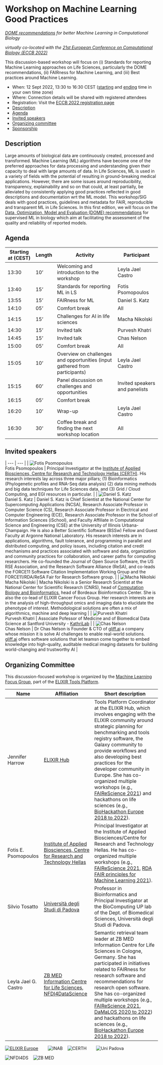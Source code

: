 # Workshop on Machine Learning Good Practices
_[DOME recommendations](https://dome-ml.org/) for better Machine Learning in Computational Biology_

_virtually co-located with the [21st European Conference on Computational Biology (ECCB 2022)](https://eccb2022.org/)_

This discussion-based workshop will focus on (i) Standards for reporting Machine Learning approaches on Life Sciences, particularly the DOME recommendations, (ii) FAIRness for Machine Learning, and (iii) Best practices around Machine Learning. 

* When: 12 Sept 2022, 13:30 to 16:30 CEST ([starting](https://www.timeanddate.com/worldclock/fixedtime.html?iso=20220912T1130) and [ending](https://www.timeanddate.com/worldclock/fixedtime.html?iso=20220912T1430) time in your own time zone)
* Where: Connection details will be shared with registered attendees
* Registration: Visit the [ECCB 2022 registration page](https://eccb2022.org/registration/)
* [Description](#description)
* [Agenda](#agenda)
* [Invited speakers](#invited-speakers)
* [Organizing committee](#organizing-committee)
* [Sponsorship](#sponsorship)


## Description

Large amounts of biological data are continuously created, processed and transformed. Machine Learning (ML) algorithms have become one of the preferred approaches for data processing and understanding given their capacity to deal with large amounts of data. In Life Sciences, ML is used in a variety of fields with the potential of resulting in ground-breaking medical applications. However, there are some issues around reproducibility, transparency, explainability and so on that could, at least partially, be alleviated by consistently applying good practices reflected in good descriptions and documentation wrt the ML model. This workshop/SIG deals with good practices, guidelines and metadata for FAIR, reproducible and transparent ML in Life Sciences. In this first edition, we will focus on the [Data, Optimization, Model and Evaluation (DOME) recommendations](https://www.nature.com/articles/s41592-021-01205-4) for supervised ML in biology which aim at facilitating the assessment of the quality and reliability of reported models.


## Agenda

| Starting at (CEST) | Length | Activity | Participant | 
| ---------- | ------ | -------- | ----------- |
| 13:30 | 10’ | Welcoming and introduction to the workshop | Leyla Jael Castro | 
| 13:40 | 15’ | Standards for reporting ML in LS | Fotis Psomopoulos | 
| 13:55 | 15’ | FAIRness for ML | Daniel S. Katz |
| 14:10 | 05’ | Comfort break | All |
| 14:15 | 15’ | Challenges for AI in life sciences | Macha Nikolski | 
| 14:30 | 15’ | Invited talk | Purvesh Khatri | 
| 14:45 | 15’ | Invited talk | Chas Nelson | 
| 15:00 | 05’ | Comfort break | All |
| 15:05 | 10’ | Overview on challenges and opportunities (input gathered from participants)| Leyla Jael Castro |
| 15:15 | 60’ | Panel discussion on challenges and opportunities | Invited speakers and panelists | 
| 16:15 | 05’ | Comfort break | |
| 16:20 | 10’ | Wrap-up | Leyla Jael Castro | 
| 16:30 | 30' | Coffee break and finding the next workshop location | All |


## Invited speakers

| --- | --- |
| ![Fotis Psomopoulos](./images/fotis.png)<br/>Fotis Psomopoulos | Principal Investigator at the [Institute of Applied Biosciences, Centre for Research and Technology Hellas (CERTH)](https://www.inab.certh.gr/). His research interests lay across three major pillars; (1) Bioinformatics (Phylogenetic profiles and RNA-Seq data analysis) (2) data mining methods and big data techniques for Life Sciences data, and (3) Grid / Cloud Computing, and EGI resources in particular. |
| ![Daniel S. Katz](./images/dkatz.png)<br/>Daniel S. Katz | Daniel S. Katz is Chief Scientist at the National Center for Supercomputing Applications (NCSA), Research Associate Professor in Computer Science (CS), Research Associate Professor in Electrical and Computer Engineering (ECE), Research Associate Professor in the School of Information Sciences (iSchool), and Faculty Affiliate in Computational Science and Engineering (CSE) at the University of Illinois Urbana-Champaign. He is also a Better Scientific Software (BSSw) Fellow and Guest Faculty at Argonne National Laboratory. His research interests are in applications, algorithms, fault tolerance, and programming in parallel and distributed computing, and policy issues, including citation and credit mechanisms and practices associated with software and data, organization and community practices for collaboration, and career paths for computing researchers. He co-founded the Journal of Open Source Software, the US RSE Association, and the Research Software Alliance (ReSA), and co-leads the FORCE11 Software Citation Implementation Working Group and the FORCE11/RDA/ReSA Fair for Research Software group. |
| ![Macha Nikolski](./images/macha.png)<br/>Macha Nikolski | Macha Nikolski is a Senior Research Scientist at the National Center for Scientific Research (CNRS), head of [Computation Biology and Bioinformatics](https://bordeaux-bioinformatics.fr/), head of Bordeaux Bioinformatics Center. She is also the co-lead of ELIXIR Cancer Focus Group. Her research interests are in the analysis of high-throughput omics and imaging data to elucidate the phenotype of interest. Methodological solutions are often a mix of algorithmics, machine and deep learning |
| ![Purvesh Khatri](./images/avatar.jpg)<br/>Purvesh Khatri | Associate Pofessor of Medicine and of Biomedical Data Science at  Santford University - [KathriLab](https://khatrilab.stanford.edu/)  |
| ![Chas Nelson](./images/chas.jpg)<br/>Chas Nelson | Dr Chas Nelson is Founder & CTO of [gliff.ai](https://gliff.ai/) a company whose mission it is solve AI challenges to enable real-world solutions. [gliff.ai](https://gliff.ai/) offers software solutions that let teamsn come together to embed knowledge into high-quality, auditable medical imaging datasets for building world-changing and trustworthy AI |


## Organizing Committee

This discussion-focused workshop is organized by the [Machine Learning Focus Group](https://elixir-europe.org/focus-groups/machine-learning), part of the [ELIXIR Tools Platform](https://elixir-europe.org/platforms/tools).

| Name | Affiliation | Short description |
| ---- | ----------- | ----------------- |
| Jennifer Harrow | [ELIXIR Hub](https://elixir-europe.org/about-us/who-we-are/hub) | Tools Platform Coordinator at the ELIXIR Hub, which involves engaging with the ELIXIR community around strategic planning for benchmarking and tools registry software, the Galaxy community to provide workflows and also developing best practices for the developer community in Europe. She has co-organized multiple workshops (e.g., [FAIReScience 2021](https://researchsoft.github.io/FAIReScience/)) and hackathons on life sciences (e.g., [BioHackathon Europe 2018 to 2022](https://biohackathon-europe.org/)). | 
| Fotis E. Psomopoulos | [Institute of Applied Biosciences, Centre for Research and Technology Hellas](https://www.inab.certh.gr/) | Principal Investigator at the Institute of Applied Biosciences/Centre for Research and Technology Hellas. He has co-organized multiple workshops (e.g., [FAIReScience 2021](https://researchsoft.github.io/FAIReScience/), [RDA FAIR principles for Machine Learning 2021](https://www.rd-alliance.org/steps-towards-defining-fair-principles-machine-learning-ml)). | 
| Silvio Tosatto | [Università degli Studi di Padova](https://www.unipd.it/) | Professor in Bioinformatics and Principal Investigator at the BioComputing UP lab of the Dept. of Biomedical Sciences, Università degli Studi di Padova. |
| Leyla Jael G. Castro | [ZB MED Information Centre for Life Sciences](https://www.zbmed.de/en/), [NFDI4DataScience](https://www.nfdi4datascience.de/) | Semantic retrieval team leader at ZB MED Information Centre for Life Sciences in Cologne, Germany. She has participated in initiatives related to FAIRness for research software and recommendations for research open software. She has co-organized multiple workshops (e.g., [FAIReScience 2021](https://researchsoft.github.io/FAIReScience/), [DaMaLOS 2020 to 2022](https://zbmed.github.io/damalos/)) and hackathons on life sciences (e.g., [BioHackathon Europe 2018 to 2022](https://biohackathon-europe.org/)). |


[![ELIXIR Europe](./images/elixir.png)](URL)&nbsp;&nbsp;&nbsp;&nbsp;&nbsp;&nbsp;&nbsp;&nbsp;![INAB](./images/inab.png)&nbsp;&nbsp;&nbsp;&nbsp;![CERTH](./images/certh.png)&nbsp;&nbsp;&nbsp;&nbsp;&nbsp;&nbsp;&nbsp;&nbsp;![Uni Padova](./images/unipadova.png)

![NFDI4DS](./images/nfdi4ds.png)&nbsp;&nbsp;&nbsp;&nbsp;![ZB MED](./images/zbmed.png)

